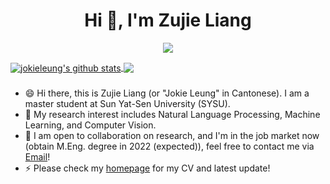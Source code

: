 <h1 align="center">Hi 👋, I'm Zujie Liang</h1>

<p align="center"> 
  <img src="https://profile-counter.glitch.me/jokieleung/count.svg" />
</p>

<a href="https://github.com/jokieleung">
  <img align="center" src="https://github-readme-stats-teal.vercel.app/api?username=jokieleung&show_icons=truet&include_all_commits=True&hide=contribs" alt="jokieleung's github stats" />
</a>

<a href="https://github.com/jokieleung">
  <!-- Change the `github-readme-stats.anuraghazra1.vercel.app` to `github-readme-stats.vercel.app`  -->
  <img align="center" src="https://github-readme-stats-teal.vercel.app/api/top-langs/?username=jokieleung&layout=compact" />
</a>

###

- 😄 Hi there, this is Zujie Liang (or "Jokie Leung" in Cantonese). I am a master student at Sun Yat-Sen University (SYSU).
- 🔭 My research interest includes Natural Language Processing, Machine Learning, and Computer Vision.
- 👯 I am open to collaboration on research, and I'm in the job market now (obtain M.Eng. degree in 2022 (expected)), feel free to contact me via [Email](mailto:jokieleung@outlook.com)!
- ⚡ Please check my [homepage](https://jokieleung.github.io) for my CV and latest update!
